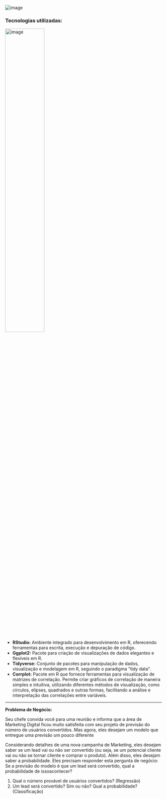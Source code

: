 ![image](https://github.com/user-attachments/assets/091e3cef-4085-42c7-99d9-b6a0db76cef4)

### Tecnologias utilizadas: 
<img src="https://github.com/AlbertoFAraujo/ML_Marketing_digital/assets/105552990/d30403c2-76d4-4504-b6a5-894e3ab44fce" alt="image" width="50%">

- **RStudio:** Ambiente integrado para desenvolvimento em R, oferecendo ferramentas para escrita, execução e depuração de código.
- **Ggplot2:** Pacote para criação de visualizações de dados elegantes e flexíveis em R.
- **Tidyverse:** Conjunto de pacotes para manipulação de dados, visualização e modelagem em R, seguindo o paradigma "tidy data".
- **Corrplot:** Pacote em R que fornece ferramentas para visualização de matrizes de correlação. Permite criar gráficos de correlação de maneira simples e intuitiva, utilizando diferentes métodos de visualização, como círculos, elipses, quadrados e outras formas, facilitando a análise e interpretação das correlações entre variáveis.
<hr>

**Problema de Negócio:**

Seu chefe convida você para uma reunião e informa que a área de Marketing Digital ficou muito satisfeita com seu projeto de previsão do número de usuários convertidos. Mas agora, eles desejam um modelo que entregue uma previsão um pouco diferente

Considerando detalhes de uma nova campanha de Marketing, eles desejam saber se um lead vai ou não ser convertido (ou seja, se um potencial cliente vai ou não se tornar cliente e comprar o produto). Além disso, eles desejam saber a probabilidade. Eles precisam responder esta  pergunta  de  negócio:  Se  a  previsão  do  modelo  é  que  um  lead  será  convertido,  qual  a probabilidade de issoacontecer?

1. Qual o número provável de usuários convertidos? (Regressão)
2. Um lead será convertido? Sim ou não? Qual a probabilidade? (Classificação)
